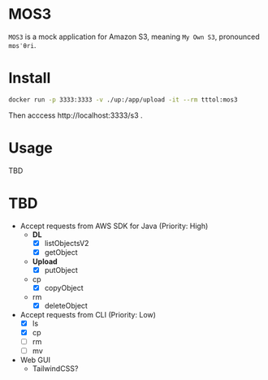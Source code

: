 # MOS3
`MOS3` is a mock application for Amazon S3, meaning `My Own S3`, pronounced `mɒsˈθri`.
# Install

```bash
docker run -p 3333:3333 -v ./up:/app/upload -it --rm tttol:mos3
```
Then acccess http://localhost:3333/s3 .
# Usage
TBD
# TBD
- Accept requests from AWS SDK for Java (Priority: High)
  - **DL** 
    - [x] listObjectsV2
    - [x] getObject
  - **Upload**
    - [x] putObject
  - cp
    - [x] copyObject
  - rm
    - [x] deleteObject
- Accept requests from CLI (Priority: Low)
  - [x] ls
  - [x] cp
  - [ ] rm
  - [ ] mv
- Web GUI
  - TailwindCSS?
